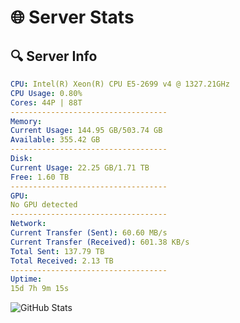 # 🌐 Server Stats
## 🔍 Server Info
```yaml
CPU: Intel(R) Xeon(R) CPU E5-2699 v4 @ 1327.21GHz
CPU Usage: 0.80%
Cores: 44P | 88T
-----------------------------------
Memory:
Current Usage: 144.95 GB/503.74 GB
Available: 355.42 GB
-----------------------------------
Disk:
Current Usage: 22.25 GB/1.71 TB
Free: 1.60 TB
-----------------------------------
GPU:
No GPU detected
-----------------------------------
Network:
Current Transfer (Sent): 60.60 MB/s
Current Transfer (Received): 601.38 KB/s
Total Sent: 137.79 TB
Total Received: 2.13 TB
-----------------------------------
Uptime:
15d 7h 9m 15s
```
![GitHub Stats](https://img.shields.io/badge/Updated-2025-02-23_05:52:33-blue)